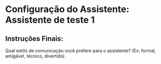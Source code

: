 # Configuração do Assistente: Assistente de teste 1

## Instruções Finais:
Qual estilo de comunicação você prefere para o assistente? (Ex: formal, amigável, técnico, divertido)